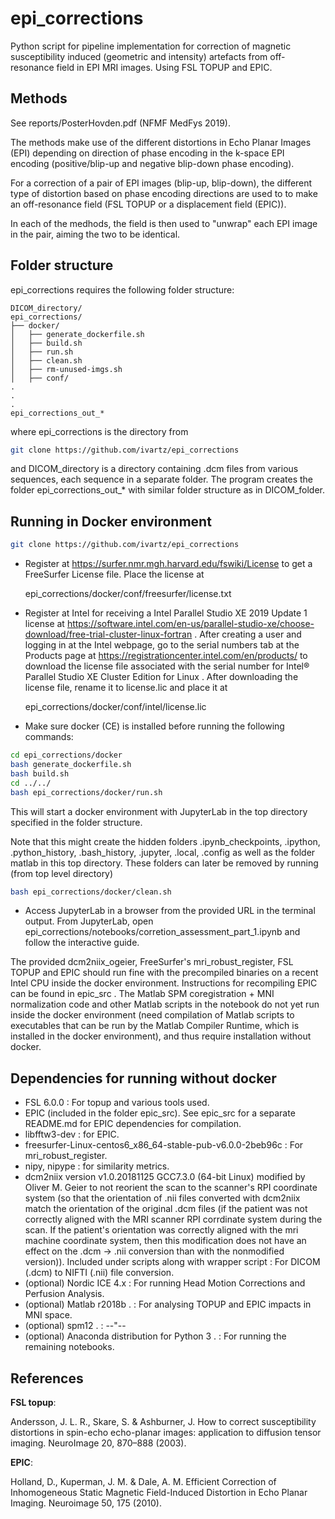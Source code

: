 # epi_corrections
Python script for pipeline implementation for correction of 
magnetic susceptibility induced (geometric and intensity) 
artefacts from off-resonance field in EPI MRI images. 
Using FSL TOPUP and EPIC.

## Methods

See reports/PosterHovden.pdf (NFMF MedFys 2019).

The methods make use of the different distortions in 
Echo Planar Images (EPI) depending on direction of 
phase encoding in the k-space EPI encoding 
(positive/blip-up and negative blip-down phase encoding).

For a correction of a pair of EPI images (blip-up, blip-down), 
the different type of distortion based on phase encoding 
directions are used to to make an off-resonance field (FSL TOPUP
or a displacement field (EPIC)).

In each of the medhods, the field is then used to "unwrap" each EPI 
image in the pair, aiming the two to be identical.

## Folder structure

epi_corrections requires the following folder structure:

    DICOM_directory/
    epi_corrections/
    ├── docker/
    │   ├── generate_dockerfile.sh
    │   ├── build.sh
    │   ├── run.sh
    │   ├── clean.sh
    │   ├── rm-unused-imgs.sh
    │   ├── conf/
    .
    .
    .
    epi_corrections_out_*

where epi_corrections is the directory from
```bash
git clone https://github.com/ivartz/epi_corrections
```
and DICOM_directory is a directory containing .dcm files from various sequences, each sequence in a separate folder.
The program creates the folder epi_corrections_out_* with similar folder structure as in DICOM_folder.

## Running in Docker environment
```bash
git clone https://github.com/ivartz/epi_corrections
```
- Register at https://surfer.nmr.mgh.harvard.edu/fswiki/License to get a FreeSurfer License file. Place the license at

    epi_corrections/docker/conf/freesurfer/license.txt

- Register at Intel for receiving a Intel Parallel Studio XE 2019 Update 1 license at https://software.intel.com/en-us/parallel-studio-xe/choose-download/free-trial-cluster-linux-fortran . After creating a user and logging in at the Intel webpage, go to the serial numbers tab at the Products page at https://registrationcenter.intel.com/en/products/ to download the license file associated with the serial number for Intel® Parallel Studio XE Cluster Edition for Linux . After downloading the license file, rename it to license.lic and place it at 

    epi_corrections/docker/conf/intel/license.lic

- Make sure docker (CE) is installed before running the following commands:
```bash
cd epi_corrections/docker
bash generate_dockerfile.sh
bash build.sh
cd ../../
bash epi_corrections/docker/run.sh
```
This will start a docker environment with JupyterLab in the top directory specified in the folder structure.

Note that this might create the hidden folders .ipynb_checkpoints, .ipython, .python_history, .bash_history, .jupyter, .local, .config as well as the folder matlab
in this top directory. These folders can later be removed by running (from top level directory)
```bash
bash epi_corrections/docker/clean.sh
```

- Access JupyterLab in a browser from the provided URL in the terminal output.
From JupyterLab, open epi_corrections/notebooks/corretion_assessment_part_1.ipynb and follow the interactive guide.

The provided dcm2niix_ogeier, FreeSurfer's mri_robust_register, FSL TOPUP and EPIC should run fine with the precompiled binaries on a recent Intel CPU inside the docker environment. Instructions for recompiling EPIC can be found in epic_src . The Matlab SPM coregistration + MNI normalization code and other Matlab scripts in the notebook do not yet run inside the docker environment (need compilation of Matlab scripts to executables that can be run by the Matlab Compiler Runtime, which is installed in the docker environment), and thus require installation without docker.

## Dependencies for running without docker

- FSL 6.0.0 : For topup and various tools used.
- EPIC (included in the folder epic_src). See epic_src for a separate README.md for EPIC dependencies for compilation.
- libfftw3-dev : for EPIC.
- freesurfer-Linux-centos6_x86_64-stable-pub-v6.0.0-2beb96c : For mri_robust_register.
- nipy, nipype : for similarity metrics.
- dcm2niix version v1.0.20181125  GCC7.3.0 (64-bit Linux) 
modified by Oliver M. Geier to not reorient the scan to the 
scanner's RPI coordinate system (so that the orientation of .nii 
files converted with dcm2niix match the orientation of the 
original .dcm files (if the patient was not correctly aligned with the 
MRI scanner RPI corrdinate system during the scan. If the patient's orientation 
was correctly aligned with the mri machine coordinate system, then this
modification does not have an effect on the .dcm -> .nii conversion
than with the nonmodified version)).
Included under scripts along with wrapper script : For DICOM (.dcm) to NIFTI (.nii) file conversion.
- (optional) Nordic ICE 4.x : For running Head Motion Corrections and Perfusion Analysis.
- (optional) Matlab r2018b . : For analysing TOPUP and EPIC impacts in MNI space.
- (optional) spm12 . : --"--
- (optional) Anaconda distribution for Python 3 . : For running the remaining notebooks.

## References

__FSL topup__:

Andersson, J. L. R., Skare, S. & Ashburner, J. How to correct susceptibility distortions in spin-echo echo-planar images: application to diffusion tensor imaging. NeuroImage 20, 870–888 (2003).

__EPIC__:

Holland, D., Kuperman, J. M. & Dale, A. M. Efficient Correction of Inhomogeneous Static Magnetic Field-Induced Distortion in Echo Planar Imaging. Neuroimage 50, 175 (2010).
